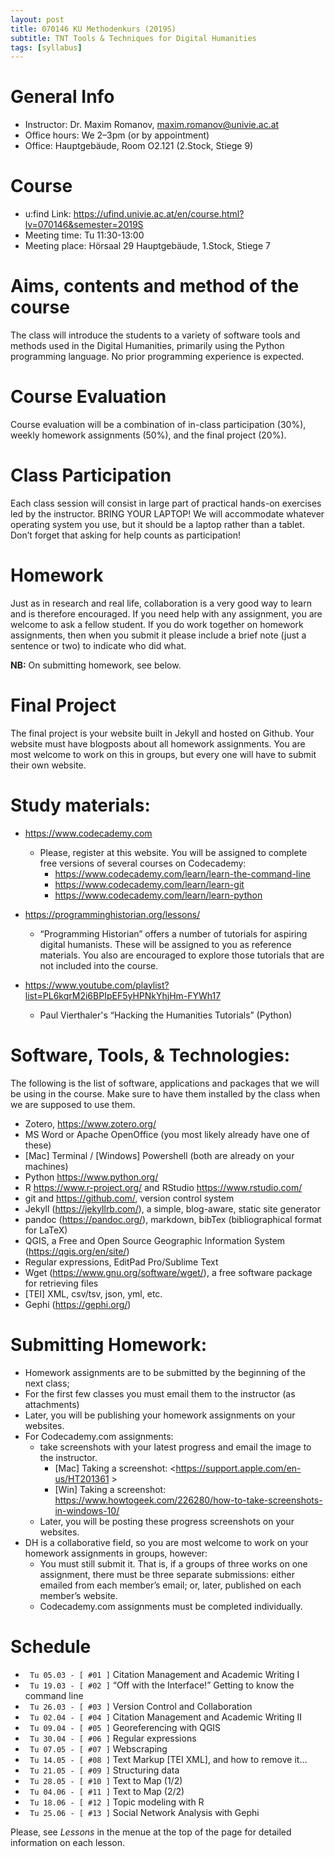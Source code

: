 ```yaml
---
layout: post
title: 070146 KU Methodenkurs (2019S)
subtitle: TNT Tools & Techniques for Digital Humanities
tags: [syllabus]
---
```


# General Info

* Instructor: Dr. Maxim Romanov, [maxim.romanov@univie.ac.at](maxim.romanov@univie.ac.at)
* Office hours: We 2–3pm (or by appointment)
* Office: Hauptgebäude, Room O2.121 (2.Stock, Stiege 9)

# Course

* u:find Link: <https://ufind.univie.ac.at/en/course.html?lv=070146&semester=2019S>
* Meeting time: Tu 11:30-13:00
* Meeting place: Hörsaal 29 Hauptgebäude, 1.Stock, Stiege 7

# Aims, contents and method of the course

The class will introduce the students to a variety of software tools and methods used in the Digital Humanities, primarily using the Python programming language. No prior programming experience is expected.

# Course Evaluation 

Course evaluation will be a combination of in-class participation (30%), weekly homework assignments (50%), and the final project (20%). 

# Class Participation

Each class session will consist in large part of practical hands-on exercises led by the instructor. BRING YOUR LAPTOP! We will accommodate whatever operating system you use, but it should be a laptop rather than a tablet. Don’t forget that asking for help counts as participation!

# Homework

Just as in research and real life, collaboration is a very good way to learn and is therefore encouraged. If you need help with any assignment, you are welcome to ask a fellow student. If you do work together on homework assignments, then when you submit it please include a brief note (just a sentence or two) to indicate who did what.

**NB:** On submitting homework, see below.

# Final Project

The final project is your website built in Jekyll and hosted on Github. Your website must have blogposts about all homework assignments. You are most welcome to work on this in groups, but every one will have to submit their own website.

# Study materials:

* <https://www.codecademy.com>
	* Please, register at this website. You will be assigned to complete free versions of several courses on Codecademy:
		* <https://www.codecademy.com/learn/learn-the-command-line>
		* <https://www.codecademy.com/learn/learn-git> 
		* <https://www.codecademy.com/learn/learn-python> 

* <https://programminghistorian.org/lessons/>
	* “Programming Historian” offers a number of tutorials for aspiring digital humanists. These will be assigned to you as reference materials. You also are encouraged to explore those tutorials that are not included into the course.

* <https://www.youtube.com/playlist?list=PL6kqrM2i6BPIpEF5yHPNkYhjHm-FYWh17>
	* Paul Vierthaler's “Hacking the Humanities Tutorials” (Python)

# Software, Tools, & Technologies:

The following is the list of software, applications and packages that we will be using in the course. Make sure to have them installed by the class when we are supposed to use them.

* Zotero, <https://www.zotero.org/>
* MS Word or Apache OpenOffice (you most likely already have one of these)
* [Mac] Terminal / [Windows] Powershell (both are already on your machines)
* Python <https://www.python.org/>
* R <https://www.r-project.org/> and RStudio <https://www.rstudio.com/>
* git and <https://github.com/>, version control system 
* Jekyll (<https://jekyllrb.com/>), a simple, blog-aware, static site generator
* pandoc (<https://pandoc.org/>), markdown, bibTex (bibliographical format for LaTeX)
* QGIS, a Free and Open Source Geographic Information System (<https://qgis.org/en/site/>)
* Regular expressions, EditPad Pro/Sublime Text
* Wget (<https://www.gnu.org/software/wget/>), a free software package for retrieving files
* [TEI] XML, csv/tsv, json, yml, etc.
* Gephi (<https://gephi.org/>)

# Submitting Homework:

* Homework assignments are to be submitted by the beginning of the next class;
* For the first few classes you must email them to the instructor (as attachments)
* Later, you will be publishing your homework assignments on your websites.
* For Codecademy.com assignments:
	* take screenshots with your latest progress and email the image to the instructor.
		* [Mac] Taking a screenshot: <https://support.apple.com/en-us/HT201361 >
		* [Win] Taking a screenshot: <https://www.howtogeek.com/226280/how-to-take-screenshots-in-windows-10/>
	* Later, you will be posting these progress screenshots on your websites.
* DH is a collaborative field, so you are most welcome to work on your homework assignments in groups, however:
	* You must still submit it. That is, if a groups of three works on one assignment, there must be three separate submissions: either emailed from each member’s email; or, later, published on each member’s website. 
	* Codecademy.com assignments must be completed individually.

# Schedule

- ` Tu 05.03 - [ #01 ]` Citation Management and Academic Writing I
- ` Tu 19.03 - [ #02 ]` “Off with the Interface!” Getting to know the command line
- ` Tu 26.03 - [ #03 ]` Version Control and Collaboration
- ` Tu 02.04 - [ #04 ]` Citation Management and Academic Writing II
- ` Tu 09.04 - [ #05 ]` Georeferencing with QGIS
- ` Tu 30.04 - [ #06 ]` Regular expressions
- ` Tu 07.05 - [ #07 ]` Webscraping
- ` Tu 14.05 - [ #08 ]` Text Markup [TEI XML], and how to remove it…
- ` Tu 21.05 - [ #09 ]` Structuring data
- ` Tu 28.05 - [ #10 ]` Text to Map (1/2)
- ` Tu 04.06 - [ #11 ]` Text to Map (2/2)
- ` Tu 18.06 - [ #12 ]` Topic modeling with R
- ` Tu 25.06 - [ #13 ]` Social Network Analysis with Gephi

Please, see *Lessons* in the menue at the top of the page for detailed information on each lesson.